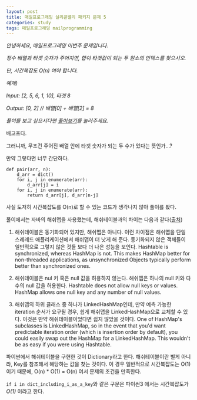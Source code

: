```yaml
---
layout: post
title: 매일프로그래밍 실리콘밸리 패키지 문제 5
categories: study
tags: 매일프로그래밍 mailprogramming
---
```


*안녕하세요, 매일프로그래밍 이번주 문제입니다.*

*정수 배열과 타겟 숫자가 주어지면, 합이 타겟값이 되는 두 원소의 인덱스를 찾으시오.*

*단, 시간복잡도 O(n) 여야 합니다.*



*예제)*

*Input: [2, 5, 6, 1, 10], 타겟 8*

*Output: [0, 2] // 배열[0] + 배열[2] = 8*



*풀이를 보고 싶으시다면 [풀이보기](http://url6080.mailprogramming.com/wf/click?upn=5YNwhcR4-2FFhQA54IFFE-2FIijGnZEwyyYieIxIap6l3O-2BZn5AMtZ2VbwOCB-2FZiACtFk31Hm92xuNMDnVdoIH3LRJqFxHEo0DTfdy5aRq5IOh8KsCj-2FRfPGhUHp3X11aa-2BW6zQEF2dsTmUG-2FqVD9AcyG79Lkb7E-2FZW-2BVbuS2jkj22RYAF8HkQ-2F-2F5UUQ60pOdfAv_Zgoc2ijnN3jtNTS7ITLZKrJdLqoKRo6qqLK1adFq7tfK9Nt-2FA8Fm5b8JV9XQcPgX6Fdc06-2FHgQggKToKPYzVYO0lUJzBc2zn1dSTl6CmzQ3-2FI9kSHlFrpYUqydDmvmMS5owpamn9HC9dHI-2B-2FeLMvroGaMvCpPf351GDa6cKlSr-2BS43SAIRodwc0dipUt87oR0n488Y8jmZyYzxBBxWuPDxmiTjQqwS6zuSWM0mUd91tqXf54wdC4PjP2Q2m8Xmd8)를 눌러주세요.*

배고프다.

그러니까, 무조건 주어진 배열 안에 타겟 숫자가 되는 두 수가 있다는 뜻인가...?

만약 그렇다면 너무 간단하다.

    def pair(arr, n):
        d_arr = dict()
        for i, j in enumerate(arr):
            d_arr[j] = i
        for i, j in enumerate(arr):
            return d_arr[j], d_arr[n-j]

사실 도저히 시간복잡도를 O(n)로 할 수 있는 코드가 생각나지 않아 풀이를 봤다.

풀이에서는 자바의 해쉬맵을 사용했는데, 해쉬테이블과의 차이는 다음과 같다([출처](https://stackoverflow.com/questions/40471/differences-between-hashmap-and-hashtable))

1. 해쉬테이블은 동기화되어 있지만, 해쉬맵은 아니다. 이런 차이점은 해쉬맵을 단일 스레레드 애플리케이션에서 해쉬맵이 더 낫게 해 준다. 동기화되지 않은 객체들이 일반적으로 그렇지 않은 것들 보다 더 나은 성능을 보인다. Hashtable is synchronized, whereas HashMap is not. This makes HashMap better for non-threaded applications, as unsynchronized Objects typically perform better than synchronized ones.

2. 해쉬테이블은 nul 키 혹은 null 값을 허용하지 않는다. 해쉬맵은 하나의 null 키와 다수의 null 값을 허용한다. Hashtable does not allow null keys or values.  HashMap allows one null key and any number of null values.

3. 해쉬맵의 하위 클래스 중 하나가 LinkedHashMap인데, 만약 예측 가능한 iteration 순서가 요구될 경우, 쉽게 해쉬맵을 LinkedHashMap으로 교체할 수 있다. 이것은 만약 해쉬테이블이었다면 쉽지 않았을 것이다. One of HashMap's subclasses is LinkedHashMap, so in the event that you'd want predictable iteration order (which is insertion order by default), you could easily swap out the HashMap for a LinkedHashMap. This wouldn't be as easy if you were using Hashtable.

파이썬에서 해쉬테이블을 구현한 것이 Dictionary라고 한다. 해쉬테이블이란 별게 아니라, Key를 참조해서 해당하는 값을 찾는 것이다. 이 경우 일반적으로 시간복잡도는 O(1)이기 때문에, O(n) * O(1) = O(n) 여서 문제의 조건을 만족한다.

`if i in dict_including_i_as_a_key`와 같은 구문은 파이썬3 에서는 시간복잡도가 *O(1)* 이라고 한다.
